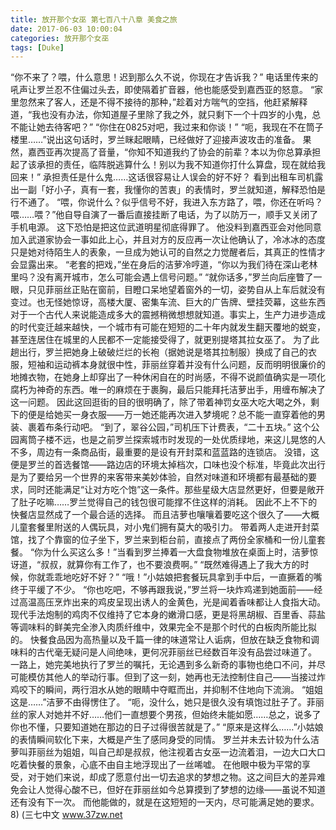 ```yaml
---
title: 放开那个女巫 第七百八十八章 美食之旅
date: 2017-06-03 10:00:04
categories: 放开那个女巫
tags: [Duke]
---
```


“你不来了？喂，什么意思！迟到那么久不说，你现在才告诉我？”
电话里传来的吼声让罗兰忍不住偏过头去，即使隔着扩音器，他也能感受到嘉西亚的怒意。
“家里忽然来了客人，还是不得不接待的那种，”趁着对方喘气的空挡，他赶紧解释道，“我也没有办法，你知道屋子里除了我之外，就只剩下一个十四岁的小鬼，总不能让她去待客吧？”
“你住在0825对吧，我过来和你谈！”
“呃，我现在不在筒子楼里……”说出这句话时，罗兰眯起眼睛，已经做好了迎接声波攻击的准备。
果然，嘉西亚再次提高了音量，“你知不知道我约了协会的前辈？本以为你总算承担起了该承担的责任，临阵脱逃算什么！别以为我不知道你打什么算盘，现在就给我回来！”
承担责任是什么鬼……这话很容易让人误会的好不好？
看到出租车司机露出一副「好小子，真有一套，我懂你的苦衷」的表情时，罗兰就知道，解释恐怕是行不通了。
“喂，你说什么？似乎信号不好，我进入东方路了，喂，你还在听吗？喂……喂？”他自导自演了一番后直接挂断了电话，为了以防万一，顺手又关闭了手机电源。
这下恐怕是把这位武道明星彻底得罪了。
他没料到嘉西亚会对他同意加入武道家协会一事如此上心，并且对方的反应再一次让他确认了，冷冰冰的态度只是她对待陌生人的表象，一旦成为她认可的自然之力觉醒者后，其真正的性情才会显露出来。
“老套的把戏，”坐在身后的洁萝冷哼道，“你以为我们待在深山老林里吗？没有离开城市，怎么可能会遇上信号问题。”
“就你话多，”罗兰向后座瞥了一眼，只见菲丽丝正贴在窗前，目瞪口呆地望着窗外的一切，姿势自从上车后就没有变过。也无怪她惊讶，高楼大厦、密集车流、巨大的广告牌、壁挂荧幕，这些东西对于一个古代人来说能造成多大的震撼稍微想想就知道。事实上，生产力进步造成的时代变迁越来越快，一个城市有可能在短短的二十年内就发生翻天覆地的蜕变，甚至连居住在城里的人民都不一定能接受得了，就更别提塔其拉女巫了。
为了此趟出行，罗兰把她身上破破烂烂的长袍（据她说是塔其拉制服）换成了自己的衣服，短袖和运动裤本身就很中性，菲丽丝穿着并没有什么问题，反而明明很廉价的地摊衣物，在她身上却穿出了一种休闲自在的时尚感，不得不说颜值确实是一项化腐朽为神奇的东西。唯一的麻烦在于裹胸，最后只能拜托洁萝出手，用缠布解决了这一问题。
因此这回逛街的目的很明确了，除了带着神罚女巫大吃大喝之外，剩下的便是给她买一身衣服——万一她还能再次进入梦境呢？总不能一直穿着他的男装、裹着布条行动吧。
“到了，翠谷公园，”司机压下计费表，“二十五块。”
这个公园离筒子楼不远，也是之前罗兰探索城市时发现的一处优质绿地，来这儿晃悠的人不多，周边有一条商品街，最重要的是设有开封菜和蓝蓝路的连锁店。
没错，这便是罗兰的首选餐馆——路边店的环境太掉档次，口味也没个标准，毕竟此次出行是为了要给另一个世界的来客带来美妙体验，自然对味道和环境都有最基础的要求，同时还能满足“让对方吃个饱”这一条件。那些星级大店显然更好，但要是敞开了肚子吃嘛……罗兰觉得自己的钱包很可能撑不住这样的消耗。
因此不上不下的快餐店显然成了一个最合适的选择。
而且洁萝也嚷嚷着要吃这个很久了——大概儿童套餐里附送的人偶玩具，对小鬼们拥有莫大的吸引力。
带着两人走进开封菜馆，找了个靠窗的位子坐下，罗兰来到柜台前，直接点了两份全家桶和一份儿童套餐。
“你为什么买这么多！”当看到罗兰捧着一大盘食物堆放在桌面上时，洁萝惊讶道，“叔叔，就算你有工作了，也不要浪费啊。”
“既然难得遇上了我大方的时候，你就乖乖地吃好不好？”
“哦！”小姑娘把套餐玩具拿到手中后，一直撅着的嘴终于平缓了不少。
“你也吃吧，不够再跟我说，”罗兰将一块炸鸡递到她面前——经过高温高压烹炸出来的鸡皮呈现出诱人的金黄色，光是闻着香味都让人食指大动。现代手法炮制的鸡肉不仅维持了它本身的嫩滑口感，更是将黑胡椒、百里香、蒜盐等调味料的鲜美完全渗入肉质纤维中，效果完全不是那个时代的白板肉所能比拟的。
快餐食品因为高热量以及千篇一律的味道常让人诟病，但放在缺乏食物和调味料的古代毫无疑问是人间绝味，更何况菲丽丝已经数百年没有品尝过味道了。
一路上，她完美地执行了罗兰的嘱托，无论遇到多么新奇的事物也绝口不问，并尽可能模仿其他人的举动行事。但到了这一刻，她再也无法控制住自己——当接过炸鸡咬下的瞬间，两行泪水从她的眼睛中夺眶而出，并抑制不住地向下流淌。
“姐姐这是……”洁萝不由得愣住了。
“呃，没什么，她只是很久没有填饱过肚子了。菲丽丝的家人对她并不好……他们一直想要个男孩，但始终未能如愿……总之，说多了你也不懂，只要知道她在那边的日子过得很苦就是了。”
“原来是这样么……”小姑娘的表情瞬间软化下来，大概是产生了感同身受的同情。
罗兰并未去计较为什么洁萝叫菲丽丝为姐姐，叫自己却是叔叔，他注视着古女巫一边流着泪，一边大口大口吃着快餐的景象，心底不由自主地浮现出了一丝唏嘘。
在他眼中极为平常的享受，对于她们来说，却成了愿意付出一切去追求的梦想之物。这之间巨大的差异难免会让人觉得心酸不已，但好在菲丽丝如今总算摸到了梦想的边缘——虽说不知道还有没有下一次。
而他能做的，就是在这短短的一天内，尽可能满足她的要求。8)
(三七中文 www.37zw.net